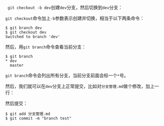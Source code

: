 ` git checkout -b dev`创建`dev`分支，然后切换到`dev`分支：

`git checkout`命令加上`-b`参数表示创建并切换，相当于以下两条命令：

```
$ git branch dev
$ git checkout dev
Switched to branch 'dev'
```

然后，用`git branch`命令查看当前分支：

```
$ git branch
* dev
  master
```

`git branch`命令会列出所有分支，当前分支前面会标一个`*`号。

然后，我们就可以在`dev`分支上正常提交，比如对`分支管理.md`做个修改，加上一行：

然后提交：

```
$ git add 分支管理.md
$ git commit -m "branch test"
```